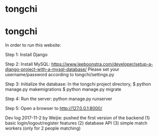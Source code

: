 # tongchi
# tongchi

In order to run this website:

Step 1:
Install Django

Step 2:
Install MySQL: 
https://www.leeboonstra.com/developer/setup-a-django-project-with-a-mysql-database/
Please set your username/password according to tongchi/settings.py

Step 3:
Initialize the database:
In the tongchi project directory,
$ python manage.py makemigrations
$ python manage.py migrate

Step 4:
Run the server:
python manage.py runserver

Step 5:
Open a browser to http://127.0.0.1:8000/


Dev log
2017-11-2 by Weijie: pushed the first version of the backend
    (1) basic login/logout/register features
    (2) database API
    (3) simple match workers (only for 2 people matching)
